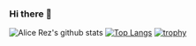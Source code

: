 ### Hi there 👋

<!--
**Alice-Rez/Alice-Rez** is a ✨ _special_ ✨ repository because its `README.md` (this file) appears on your GitHub profile.

Here are some ideas to get you started:

- 🔭 I’m currently working on ...
- 🌱 I’m currently learning ...
- 👯 I’m looking to collaborate on ...
- 🤔 I’m looking for help with ...
- 💬 Ask me about ...
- 📫 How to reach me: ...
- 😄 Pronouns: ...
- ⚡ Fun fact: ...
-->

![Alice Rez's github stats](https://github-readme-stats.vercel.app/api?username=Alice-Rez&show_icons=true&bg_color=010459&title_color=f1c88b)
[![Top Langs](https://github-readme-stats.vercel.app/api/top-langs/?username=Alice-Rez&layout=compact&theme=algolia)](https://github.com/anuraghazra/github-readme-stats)
[![trophy](https://github-profile-trophy.vercel.app/?username=alice-rez&rank=S,AAA,AA,A)](https://github.com/ryo-ma/github-profile-trophy)
